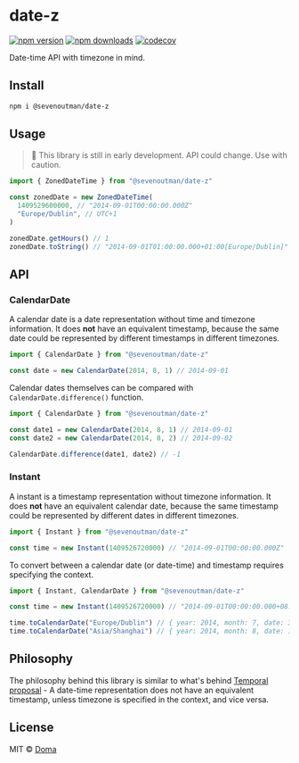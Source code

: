 # date-z

[![npm version](https://badgen.net/npm/v/@sevenoutman/date-z)](https://npm.im/@sevenoutman/date-z) [![npm downloads](https://badgen.net/npm/dm/@sevenoutman/date-z)](https://npm.im/@sevenoutman/date-z)
[![codecov](https://codecov.io/gh/SevenOutman/date-z/graph/badge.svg?token=5xJVmpIodz)](https://codecov.io/gh/SevenOutman/date-z)

Date-time API with timezone in mind.

## Install

```bash
npm i @sevenoutman/date-z
```

## Usage

> 🚧 This library is still in early development. API could change. Use with caution.

```js
import { ZonedDateTime } from "@sevenoutman/date-z"

const zonedDate = new ZonedDateTime(
  1409529600000, // "2014-09-01T00:00:00.000Z"
  "Europe/Dublin", // UTC+1
)

zonedDate.getHours() // 1
zonedDate.toString() // "2014-09-01T01:00:00.000+01:00[Europe/Dublin]"
```

## API

### CalendarDate

A calendar date is a date representation without time and timezone information.
It does **not** have an equivalent timestamp, because the same date could be represented by different timestamps in different timezones.

```js
import { CalendarDate } from "@sevenoutman/date-z"

const date = new CalendarDate(2014, 8, 1) // 2014-09-01
```

Calendar dates themselves can be compared with `CalendarDate.difference()` function.

```js
import { CalendarDate } from "@sevenoutman/date-z"

const date1 = new CalendarDate(2014, 8, 1) // 2014-09-01
const date2 = new CalendarDate(2014, 8, 2) // 2014-09-02

CalendarDate.difference(date1, date2) // -1
```

### Instant

A instant is a timestamp representation without timezone information.
It does **not** have an equivalent calendar date, because the same timestamp could be represented by different dates in different timezones.

```js
import { Instant } from "@sevenoutman/date-z"

const time = new Instant(1409526720000) // "2014-09-01T00:00:00.000Z"
```

To convert between a calendar date (or date-time) and timestamp requires specifying the context.

```js
import { Instant, CalendarDate } from "@sevenoutman/date-z"

const time = new Instant(1409526720000) // "2014-09-01T00:00:00.000+08:00"

time.toCalendarDate("Europe/Dublin") // { year: 2014, month: 7, date: 31 }
time.toCalendarDate("Asia/Shanghai") // { year: 2014, month: 8, date: 1 }
```

## Philosophy

The philosophy behind this library is similar to what's behind [Temporal proposal](https://github.com/tc39/proposal-temporal) -
A date-time representation does not have an equivalent timestamp, unless timezone is specified in the context, and vice versa.

## License

MIT &copy; [Doma](https://github.com/SevenOutman)
